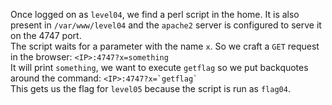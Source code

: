 Once logged on as `level04`, we find a perl script in the home. It is also present in `/var/www/level04` and the `apache2` server is configured to serve it on the 4747 port.  
The script waits for a parameter with the name `x`. So we craft a `GET` request in the browser: `<IP>:4747?x=something`  
It will print `something`, we want to execute `getflag` so we put backquotes around the command: ``<IP>:4747?x=`getflag` ``  
This gets us the flag for `level05` because the script is run as `flag04`.
